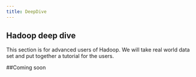 ```yaml
---
title: DeepDive
---
```


Hadoop deep dive
----------------
This section is for advanced users of Hadoop.
We will take real world data set and put together a tutorial for the users.


##Coming soon
